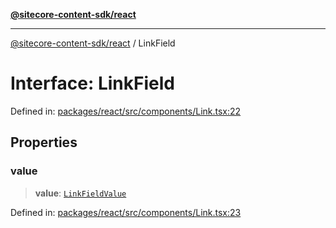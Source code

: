 [**@sitecore-content-sdk/react**](../README.md)

***

[@sitecore-content-sdk/react](../README.md) / LinkField

# Interface: LinkField

Defined in: [packages/react/src/components/Link.tsx:22](https://github.com/Sitecore/content-sdk/blob/d66d73920955c32f18807cacf98f4ede97be14bd/packages/react/src/components/Link.tsx#L22)

## Properties

### value

> **value**: [`LinkFieldValue`](LinkFieldValue.md)

Defined in: [packages/react/src/components/Link.tsx:23](https://github.com/Sitecore/content-sdk/blob/d66d73920955c32f18807cacf98f4ede97be14bd/packages/react/src/components/Link.tsx#L23)
